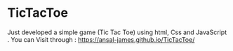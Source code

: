 # TicTacToe
Just developed a simple game (Tic Tac Toe) using html, Css and JavaScript . 
You can Visit through :  https://ansal-james.github.io/TicTacToe/

